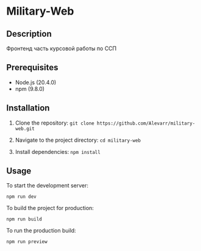 # Military-Web

## Description

Фронтенд часть курсовой работы по ССП

## Prerequisites

- Node.js (20.4.0)
- npm (9.8.0)

## Installation

1. Clone the repository:
`git clone https://github.com/Alevarr/military-web.git`

2. Navigate to the project directory:
`cd military-web`

3. Install dependencies:
`npm install`


## Usage

To start the development server:

`npm run dev`


To build the project for production:

`npm run build`


To run the production build:

`npm run preview`
